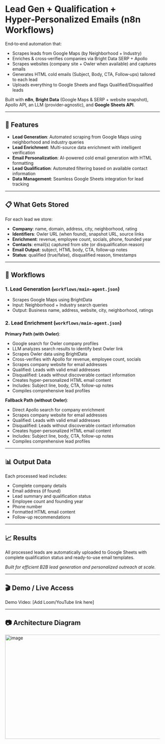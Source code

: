 # Lead Gen + Qualification + Hyper‑Personalized Emails (n8n Workflows)

End‑to‑end automation that:
- Scrapes leads from Google Maps (by Neighborhood + Industry)
- Enriches & cross‑verifies companies via Bright Data SERP + Apollo
- Scrapes websites (company site + Owler when available) and captures emails
- Generates HTML cold emails (Subject, Body, CTA, Follow‑ups) tailored to each lead
- Uploads everything to Google Sheets and flags Qualified/Disqualified leads

Built with **n8n**, **Bright Data** (Google Maps & SERP + website snapshot), Apollo API, an LLM (provider‑agnostic), and **Google Sheets API**.

---

## 🚀 Features
- **Lead Generation**: Automated scraping from Google Maps using neighborhood and industry queries
- **Lead Enrichment**: Multi-source data enrichment with intelligent verification
- **Email Personalization**: AI-powered cold email generation with HTML formatting
- **Lead Qualification**: Automated filtering based on available contact information
- **Data Management**: Seamless Google Sheets integration for lead tracking

---

## 📋 What Gets Stored

For each lead we store:
- **Company**: name, domain, address, city, neighborhood, rating
- **Identifiers**: Owler URL (when found), snapshot URL, source links
- **Enrichment**: revenue, employee count, socials, phone, founded year
- **Contacts**: email(s) captured from site (or disqualification reason)
- **Email Output**: subject, HTML body, CTA, follow‑up notes
- **Status**: qualified (true/false), disqualified reason, timestamps

---

## 🧩 Workflows

### 1. Lead Generation (`workflows/main-agent.json`)

- Scrapes Google Maps using BrightData
- Input: Neighborhood + Industry search queries
- Output: Business name, address, website, city, neighborhood, ratings

### 2. Lead Enrichment (`workflows/main-agent.json`)
**Primary Path (with Owler)**:

- Google search for Owler company profiles
- LLM analyzes search results to identify best Owler link
- Scrapes Owler data using BrightData
- Cross-verifies with Apollo for revenue, employee count, socials
- Scrapes company website for email addresses
- Qualified: Leads with valid email addresses
- Disqualified: Leads without discoverable contact information
- Creates hyper-personalized HTML email content
- Includes: Subject line, body, CTA, follow-up notes
- Compiles comprehensive lead profiles

**Fallback Path (without Owler)**:

- Direct Apollo search for company enrichment
- Scrapes company website for email addresses
- Qualified: Leads with valid email addresses
- Disqualified: Leads without discoverable contact information
- Creates hyper-personalized HTML email content
- Includes: Subject line, body, CTA, follow-up notes
- Compiles comprehensive lead profiles

---

## 📊 Output Data

Each processed lead includes:
- Complete company details
- Email address (if found)
- Lead summary and qualification status
- Employee count and founding year
- Phone number
- Formatted HTML email content
- Follow-up recommendations

---

## 📈 Results
All processed leads are automatically uploaded to Google Sheets with complete qualification status and ready-to-use email templates.

*Built for efficient B2B lead generation and personalized outreach at scale.*

---

## 🎬 Demo / Live Access

Demo Video: [Add Loom/YouTube link here]

---

## 📷 Architecture Diagram

<img width="808" height="338" alt="image" src="https://github.com/user-attachments/assets/8cf60994-0330-4a09-bbd4-0507e928ed43" />


